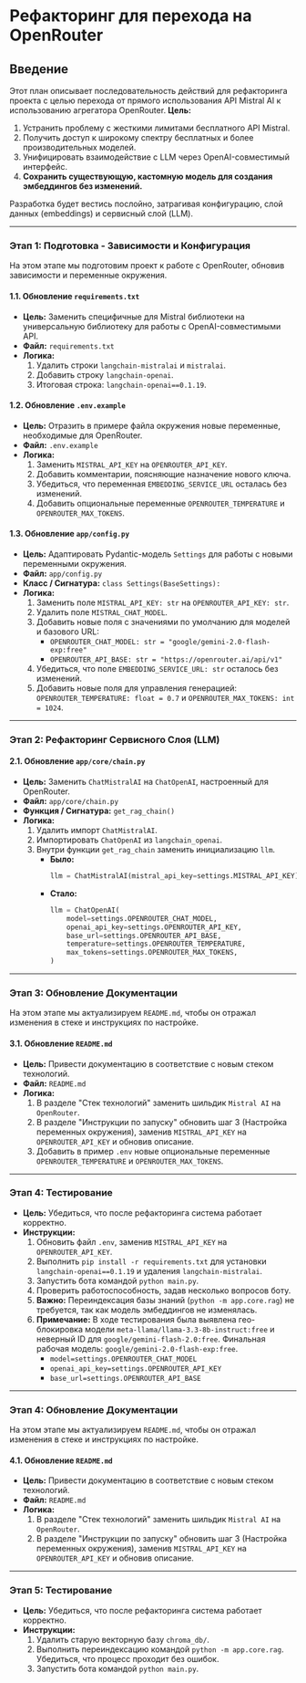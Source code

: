 # Рефакторинг для перехода на OpenRouter

## Введение
Этот план описывает последовательность действий для рефакторинга проекта с целью перехода от прямого использования API Mistral AI к использованию агрегатора OpenRouter.
**Цель:**
1.  Устранить проблему с жесткими лимитами бесплатного API Mistral.
2.  Получить доступ к широкому спектру бесплатных и более производительных моделей.
3.  Унифицировать взаимодействие с LLM через OpenAI-совместимый интерфейс.
4.  **Сохранить существующую, кастомную модель для создания эмбеддингов без изменений.**

Разработка будет вестись послойно, затрагивая конфигурацию, слой данных (embeddings) и сервисный слой (LLM).

---

### **Этап 1: Подготовка - Зависимости и Конфигурация**

На этом этапе мы подготовим проект к работе с OpenRouter, обновив зависимости и переменные окружения.

#### **1.1. Обновление `requirements.txt`**
*   **Цель:** Заменить специфичные для Mistral библиотеки на универсальную библиотеку для работы с OpenAI-совместимыми API.
*   **Файл:** `requirements.txt`
*   **Логика:**
    1.  Удалить строки `langchain-mistralai` и `mistralai`.
    2.  Добавить строку `langchain-openai`.
    3.  Итоговая строка: `langchain-openai==0.1.19`.

#### **1.2. Обновление `.env.example`**
*   **Цель:** Отразить в примере файла окружения новые переменные, необходимые для OpenRouter.
*   **Файл:** `.env.example`
*   **Логика:**
    1.  Заменить `MISTRAL_API_KEY` на `OPENROUTER_API_KEY`.
    2.  Добавить комментарии, поясняющие назначение нового ключа.
    3.  Убедиться, что переменная `EMBEDDING_SERVICE_URL` осталась без изменений.
    4.  Добавить опциональные переменные `OPENROUTER_TEMPERATURE` и `OPENROUTER_MAX_TOKENS`.

#### **1.3. Обновление `app/config.py`**
*   **Цель:** Адаптировать Pydantic-модель `Settings` для работы с новыми переменными окружения.
*   **Файл:** `app/config.py`
*   **Класс / Сигнатура:** `class Settings(BaseSettings):`
*   **Логика:**
    1.  Заменить поле `MISTRAL_API_KEY: str` на `OPENROUTER_API_KEY: str`.
    2.  Удалить поле `MISTRAL_CHAT_MODEL`.
    3.  Добавить новые поля с значениями по умолчанию для моделей и базового URL:
        *   `OPENROUTER_CHAT_MODEL: str = "google/gemini-2.0-flash-exp:free"`
        *   `OPENROUTER_API_BASE: str = "https://openrouter.ai/api/v1"`
    4.  Убедиться, что поле `EMBEDDING_SERVICE_URL: str` осталось без изменений.
    5.  Добавить новые поля для управления генерацией: `OPENROUTER_TEMPERATURE: float = 0.7` и `OPENROUTER_MAX_TOKENS: int = 1024`.

---

### **Этап 2: Рефакторинг Сервисного Слоя (LLM)**

#### **2.1. Обновление `app/core/chain.py`**
*   **Цель:** Заменить `ChatMistralAI` на `ChatOpenAI`, настроенный для OpenRouter.
*   **Файл:** `app/core/chain.py`
*   **Функция / Сигнатура:** `get_rag_chain()`
*   **Логика:**
    1.  Удалить импорт `ChatMistralAI`.
    2.  Импортировать `ChatOpenAI` из `langchain_openai`.
    3.  Внутри функции `get_rag_chain` заменить инициализацию `llm`.
        *   **Было:**
            ```python
            llm = ChatMistralAI(mistral_api_key=settings.MISTRAL_API_KEY)
            ```
        *   **Стало:**
            ```python
            llm = ChatOpenAI(
                model=settings.OPENROUTER_CHAT_MODEL,
                openai_api_key=settings.OPENROUTER_API_KEY,
                base_url=settings.OPENROUTER_API_BASE,
                temperature=settings.OPENROUTER_TEMPERATURE,
                max_tokens=settings.OPENROUTER_MAX_TOKENS,
            )
            ```

---

### **Этап 3: Обновление Документации**

На этом этапе мы актуализируем `README.md`, чтобы он отражал изменения в стеке и инструкциях по настройке.

#### **3.1. Обновление `README.md`**
*   **Цель:** Привести документацию в соответствие с новым стеком технологий.
*   **Файл:** `README.md`
*   **Логика:**
    1.  В разделе "Стек технологий" заменить шильдик `Mistral AI` на `OpenRouter`.
    2.  В разделе "Инструкции по запуску" обновить шаг 3 (Настройка переменных окружения), заменив `MISTRAL_API_KEY` на `OPENROUTER_API_KEY` и обновив описание.
    3.  Добавить в пример `.env` новые опциональные переменные `OPENROUTER_TEMPERATURE` и `OPENROUTER_MAX_TOKENS`.

---

### **Этап 4: Тестирование**

*   **Цель:** Убедиться, что после рефакторинга система работает корректно.
*   **Инструкции:**
    1.  Обновить файл `.env`, заменив `MISTRAL_API_KEY` на `OPENROUTER_API_KEY`.
    2.  Выполнить `pip install -r requirements.txt` для установки `langchain-openai==0.1.19` и удаления `langchain-mistralai`.
    3.  Запустить бота командой `python main.py`.
    4.  Проверить работоспособность, задав несколько вопросов боту.
    5.  **Важно:** Переиндексация базы знаний (`python -m app.core.rag`) не требуется, так как модель эмбеддингов не изменялась.
    6.  **Примечание:** В ходе тестирования была выявлена гео-блокировка модели `meta-llama/llama-3.3-8b-instruct:free` и неверный ID для `google/gemini-flash-2.0:free`. Финальная рабочая модель: `google/gemini-2.0-flash-exp:free`.
        *   `model=settings.OPENROUTER_CHAT_MODEL`
        *   `openai_api_key=settings.OPENROUTER_API_KEY`
        *   `base_url=settings.OPENROUTER_API_BASE`

---

### **Этап 4: Обновление Документации**

На этом этапе мы актуализируем `README.md`, чтобы он отражал изменения в стеке и инструкциях по настройке.

#### **4.1. Обновление `README.md`**
*   **Цель:** Привести документацию в соответствие с новым стеком технологий.
*   **Файл:** `README.md`
*   **Логика:**
    1.  В разделе "Стек технологий" заменить шильдик `Mistral AI` на `OpenRouter`.
    2.  В разделе "Инструкции по запуску" обновить шаг 3 (Настройка переменных окружения), заменив `MISTRAL_API_KEY` на `OPENROUTER_API_KEY` и обновив описание.

---

### **Этап 5: Тестирование**

*   **Цель:** Убедиться, что после рефакторинга система работает корректно.
*   **Инструкции:**
    1.  Удалить старую векторную базу `chroma_db/`.
    2.  Выполнить переиндексацию командой `python -m app.core.rag`. Убедиться, что процесс проходит без ошибок.
    3.  Запустить бота командой `python main.py`.
